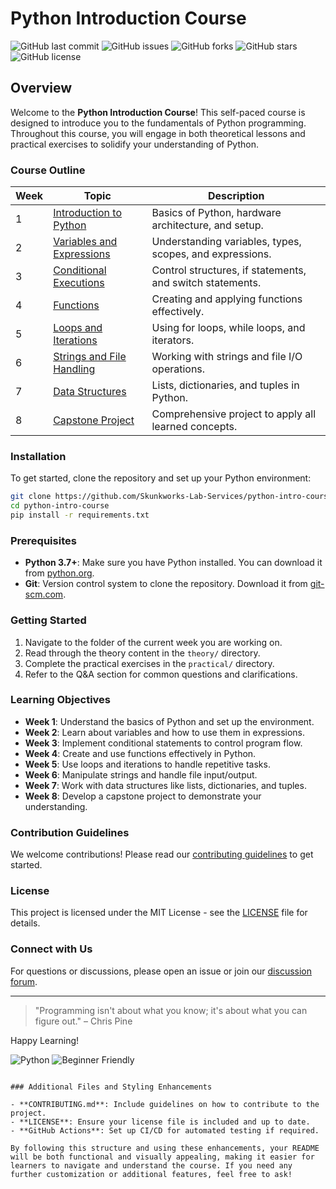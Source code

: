 # Python Introduction Course

![GitHub last commit](https://img.shields.io/github/last-commit/Skunkworks-Lab-Services/python-intro-course)
![GitHub issues](https://img.shields.io/github/issues/Skunkworks-Lab-Services/python-intro-course)
![GitHub forks](https://img.shields.io/github/forks/Skunkworks-Lab-Services/python-intro-course)
![GitHub stars](https://img.shields.io/github/stars/Skunkworks-Lab-Services/python-intro-course)
![GitHub license](https://img.shields.io/github/license/Skunkworks-Lab-Services/python-intro-course)

## Overview

Welcome to the **Python Introduction Course**! This self-paced course is designed to introduce you to the fundamentals of Python programming. Throughout this course, you will engage in both theoretical lessons and practical exercises to solidify your understanding of Python.

### Course Outline

| Week | Topic                              | Description                                               |
|------|------------------------------------|-----------------------------------------------------------|
| 1    | [Introduction to Python](./Week1_Introduction_to_Python/README.md) | Basics of Python, hardware architecture, and setup.        |
| 2    | [Variables and Expressions](./Week2_Variables_and_Expressions/README.md) | Understanding variables, types, scopes, and expressions.   |
| 3    | [Conditional Executions](./Week3_Conditional_Executions/README.md) | Control structures, if statements, and switch statements.  |
| 4    | [Functions](./Week4_Functions/README.md) | Creating and applying functions effectively.               |
| 5    | [Loops and Iterations](./Week5_Loops_and_Iterations/README.md) | Using for loops, while loops, and iterators.               |
| 6    | [Strings and File Handling](./Week6_Strings_and_File_Handling/README.md) | Working with strings and file I/O operations.              |
| 7    | [Data Structures](./Week7_Data_Structures/README.md) | Lists, dictionaries, and tuples in Python.                 |
| 8    | [Capstone Project](./Week8_Capstone_Project/README.md) | Comprehensive project to apply all learned concepts.       |

### Installation

To get started, clone the repository and set up your Python environment:

```bash
git clone https://github.com/Skunkworks-Lab-Services/python-intro-course.git
cd python-intro-course
pip install -r requirements.txt
```

### Prerequisites

- **Python 3.7+**: Make sure you have Python installed. You can download it from [python.org](https://www.python.org/).
- **Git**: Version control system to clone the repository. Download it from [git-scm.com](https://git-scm.com/).

### Getting Started

1. Navigate to the folder of the current week you are working on.
2. Read through the theory content in the `theory/` directory.
3. Complete the practical exercises in the `practical/` directory.
4. Refer to the Q&A section for common questions and clarifications.

### Learning Objectives

- **Week 1**: Understand the basics of Python and set up the environment.
- **Week 2**: Learn about variables and how to use them in expressions.
- **Week 3**: Implement conditional statements to control program flow.
- **Week 4**: Create and use functions effectively in Python.
- **Week 5**: Use loops and iterations to handle repetitive tasks.
- **Week 6**: Manipulate strings and handle file input/output.
- **Week 7**: Work with data structures like lists, dictionaries, and tuples.
- **Week 8**: Develop a capstone project to demonstrate your understanding.

### Contribution Guidelines

We welcome contributions! Please read our [contributing guidelines](CONTRIBUTING.md) to get started.

### License

This project is licensed under the MIT License - see the [LICENSE](LICENSE) file for details.

### Connect with Us

For questions or discussions, please open an issue or join our [discussion forum](https://github.com/Skunkworks-Lab-Services/python-intro-course/discussions).

---

> "Programming isn't about what you know; it's about what you can figure out." – Chris Pine

Happy Learning!

![Python](https://img.shields.io/badge/python-v3.7%2B-blue)
![Beginner Friendly](https://img.shields.io/badge/beginner-friendly-green)
```

### Additional Files and Styling Enhancements

- **CONTRIBUTING.md**: Include guidelines on how to contribute to the project.
- **LICENSE**: Ensure your license file is included and up to date.
- **GitHub Actions**: Set up CI/CD for automated testing if required.

By following this structure and using these enhancements, your README will be both functional and visually appealing, making it easier for learners to navigate and understand the course. If you need any further customization or additional features, feel free to ask!
